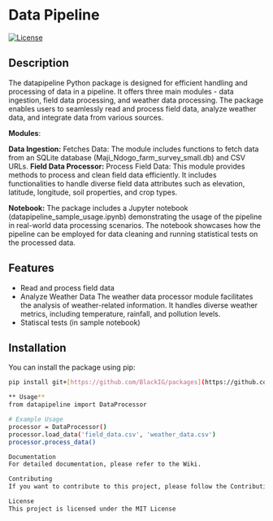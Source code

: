 # Data Pipeline
[![License](https://img.shields.io/badge/License-MIT-blue.svg)](https://opensource.org/licenses/MIT)

## Description
The datapipeline Python package is designed for efficient handling and processing of data in a pipeline. It offers three main modules - data ingestion, field data processing, and weather data processing. The package enables users to seamlessly read and process field data, analyze weather data, and integrate data from various sources.

**Modules**:

**Data Ingestion:**
Fetches Data: The module includes functions to fetch data from an SQLite database (Maji_Ndogo_farm_survey_small.db) and CSV URLs.
**Field Data Processor:**
Process Field Data: This module provides methods to process and clean field data efficiently. It includes functionalities to handle diverse field data attributes such as elevation, latitude, longitude, soil properties, and crop types.

**Notebook:**
The package includes a Jupyter notebook (datapipeline_sample_usage.ipynb) demonstrating the usage of the pipeline in real-world data processing scenarios. The notebook showcases how the pipeline can be employed for data cleaning and running statistical tests on the processed data.


## Features
- Read and process field data
- Analyze Weather Data The weather data processor module facilitates the analysis of weather-related information. It handles diverse weather metrics, including temperature, rainfall, and pollution levels.
- Statiscal tests (in sample notebook)

## Installation
You can install the package using pip:
```bash
pip install git+[https://github.com/BlackIG/packages](https://github.com/BlackIG/packages)

** Usage**
from datapipeline import DataProcessor

# Example Usage
processor = DataProcessor()
processor.load_data('field_data.csv', 'weather_data.csv')
processor.process_data()

Documentation
For detailed documentation, please refer to the Wiki.

Contributing
If you want to contribute to this project, please follow the Contribution Guidelines.

License
This project is licensed under the MIT License 
